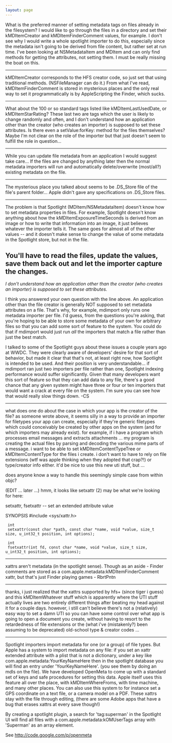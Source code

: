 ```yaml
---
layout: page
---
```


What is the preferred manner of setting metadata tags on files already in the filesystem?  I would like to go through the files in a directory and set their kMDItemCreator and kMDItemFinderComment values, for example.  I don't see why I would write a whole spotlight importer to do this, especially since the metadata isn't going to be derived from file content, but rather set at run time.  I've been looking at NSMetadataItem and MDItem and can only find methods for getting the attributes, not setting them.  I must be really missing the boat on this.

----
kMDItemCreator corresponds to the HFS creator code, so just set that using traditional methods. (NSFileManager can do it.) From what I've read, kMDItemFinderComment is stored in mysterious places and the only real way to set it programmatically is by AppleScript<nowiki/>ing the Finder, which sucks.

----
What about the 100 or so standard tags listed like kMDItemLastUsedDate, or kMDItemStarRating?  These last two are tags which the user is likely to change randomly and often, and I don't understand how an application other than the creator (who creates an importer) is supposed to set these attributes.  Is there even a setValue:forKey: method for the files themselves?  Maybe I'm not clear on the role of the importer but that just doesn't seem to fulfill the role in question...

----
While you can update file metadata from an application I would suggest take care... If the files are changed by anything later then the normal metadata importers will run and automatically delete/overwrite (most/all?) existing metadata on the file.

----
The mysterious place you talked about seems to be .DS_Store file of the file's parent folder...
Apple didn't gave any specifications on .DS_Store files.

----
The problem is that Spotlight (MDItem/NSMetadataItem) doesn't know how to set metadata properties in files. For example, Spotlight doesn't know anything about how the kMDItemExposureTimeSeconds is derived from an image or how to write that information into an image, it just believes whatever the importer tells it. The same goes for almost all of the other values -- and it doesn't make sense to change the value of some metadata in the Spotlight store, but not in the file.

You'll have to read the files, update the values, save them back out and let the importer capture the changes.
----
*I don't understand how an application other than the creator (who creates an importer) is supposed to set these attributes.*

I think you answered your own question with the line above. An application other than the file creator is generally NOT supposed to set metadata attributes on a file. That's why, for example, mdimport only runs one metadata importer per file. I'd guess, from the questions you're asking, that you're hoping to be able to store some metadata of your own for arbitrary files so that you can add some sort of feature to the system. You could do that if mdimport would just run *all* the importers that match a file rather than just the best match.

I talked to some of the Spotlight guys about these issues a couple years ago at WWDC. They were clearly aware of developers' desire for that sort of behavior, but made it clear that that's not, at least right now, how Spotlight is intended to be used. And their position is very understandable... if mdimport ran just two importers per file rather than one, Spotlight indexing performance would suffer significantly. Given that many developers want this sort of feature so that they can add data to any file, there's a good chance that any given system might have three or four or ten importers that would want a crack at every file on the system. I'm sure you can see how that would really slow things down. -CS


----
what does one do about the case in which your app is the creator of the file?  as someone wrote above, it seems silly in a way to provide an importer for filetypes your app can create, especially if they're generic filetypes which could conceivably be created by other apps on the system (and for which importers may already exist).  for example, if i have a program which processes email messages and extracts attachments ... my program is creating the actual files by parsing and decoding the various mime parts of a message.  i want to be able to set kMDItemContentTypeTree or kMDItemContentType for the files i create.  i don't want to have to rely on file extensions (wtf was apple thinking when they adopted that crap?!) or type/creator info either.  it'd be nice to use this new uti stuff, but ... 

does anyone know a way to handle this seemingly simple case from within objc?

(EDIT ... later ...)  hmm, it looks like setxattr (2) may be what we're looking for here:
    
setxattr, fsetxattr -- set an extended attribute value

SYNOPSIS
     #include <sys/xattr.h>

     int
     setxattr(const char *path, const char *name, void *value, size_t size, u_int32_t position, int options);

     int
     fsetxattr(int fd, const char *name, void *value, size_t size, u_int32_t position, int options);


----
xattrs aren't metadata (in the spotlight sense).  Though as an aside - Finder comments are stored as a com.apple.metadata:kMDItemFinderComment xattr, but that's just Finder playing games - RbrtPntn

----
thanks, i just realized that the xattrs supported by hfs+ (since tiger i guess) and this kMDItemWhatever stuff which is apparently where the UTI stuff actually lives are two entirely different things after beating my head against it for a couple days.  however, i still can't believe there's not a (relatively) easy way to set a damn UTI so you can have some control over what app is going to open a document you create, without having to resort to the retardedness of file extensions or the (what i've (mistakenly?) been assuming to be deprecated) old-school type & creator codes ...

----
Spotlight importers import metadata for one (or a group) of file types. But Apple has a system to import metadata on any file: if you set an xattr extended attribute with a plist that is not a dictionary, under a key like com.apple.metadata:YourKeyNameHere then in the spotlight database you will find an entry under 'YourKeyNameHere'. (you see them by doing an mdls on the file). We have developed OpenMeta to come up with a standard set of keys and safe procedures for setting this data. Apple itself uses this feature all over the place, with kMDItemWhereFroms, with time machine, and many other places. You can also use this system to for instance set a GPS coordinate on a text file, or a camera model on a PDF. These xattrs stay with the file through editing, (there are some Adobe apps that have a bug that erases xattrs at every save though!)

By creating a spotlight plugin, a search for 'tag:superman' in the Spotlight UI will find all files with a com.apple.metadata:kOMUserTags array with 'Superman' as an array element. 

See http://code.google.com/p/openmeta
